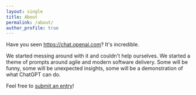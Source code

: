 ```yaml
---
layout: single
title: About
permalink: /about/
author_profile: true
---
```


Have you seen <https://chat.openai.com>? It's incredible.

We started messing around with it and couldn't help ourselves. We started a theme of prompts around agile and modern software delivery. Some will be funny, some will be unexpected insights, some will be a demonstration of what ChatGPT can do.

Feel free to [submit an entry](https://github.com/SeanKilleen/agilit.ai/issues/new)!
